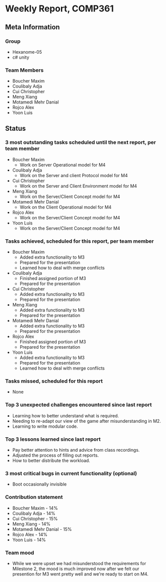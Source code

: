 # Weekly Report, COMP361

## Meta Information

### Group

 * Hexanome-05
 * c# unity

### Team Members

 * Boucher Maxim
 * Coulibaly Adja
 * Cui Christopher
 * Meng Xiang
 * Motamedi Mehr Danial
 * Rojco Alex
 * Yoon Luis

## Status

### 3 most outstanding tasks scheduled until the next report, per team member
 * Boucher Maxim
    * Work on Server Operational model for M4
 * Coulibaly Adja
    * Work on the Server and client Protocol model for M4
 * Cui Christopher
    * Work on the Server and Client Environment model for M4
 * Meng Xiang
    * Work on the Server/Client Concept model for M4
 * Motamedi Mehr Danial
    * Work on the Client Operational model for M4
 * Rojco Alex
    * Work on the Server/Client Concept model for M4
 * Yoon Luis
     * Work on the Server/Client Concept model for M4
    

### Tasks achieved, scheduled for this report, per team member

 * Boucher Maxim
   * Added extra functionality to M3
   * Prepared for the presentation
   * Learned how to deal with merge conflicts
 * Coulibaly Adja
   * Finished assigned portion of M3
   * Prepared for the presentation
 * Cui Christopher
   * Added extra functionality to M3
   * Prepared for the presentation
 * Meng Xiang
   * Added extra functionality to M3
   * Prepared for the presentation
 * Motamedi Mehr Danial
   * Added extra functionality to M3
   * Prepared for the presentation
 * Rojco Alex
   * Finished assigned portion of M3
   * Prepared for the presentation
 * Yoon Luis
   * Added extra functionality to M3
   * Prepared for the presentation
   * Learned how to deal with merge conflicts

### Tasks missed, scheduled for this report

 * None

### Top 3 unexpected challenges encountered since last report

 * Learning how to better understand what is required.
 * Needing to re-adapt our view of the game after misunderstanding in M2.
 * Learning to write modular code.

### Top 3 lessons learned since last report

 * Pay better attention to hints and advice from class recordings.
 * Adjusted the process of filling out reports.
 * How to better distribute the workload.

### 3 most critical bugs in current functionality (optional)

 * Boot occasionally invisible

### Contribution statement

 * Boucher Maxim - 14%
 * Coulibaly Adja - 14%
 * Cui Christopher - 15%
 * Meng Xiang - 14%
 * Motamedi Mehr Danial - 15%  
 * Rojco Alex - 14%
 * Yoon Luis - 14%

### Team mood

 * While we were upset we had misunderstood the requirements for Milestone 2, the mood is much improved now after we felt our presention for M3 went pretty well and we're ready to start on M4.
